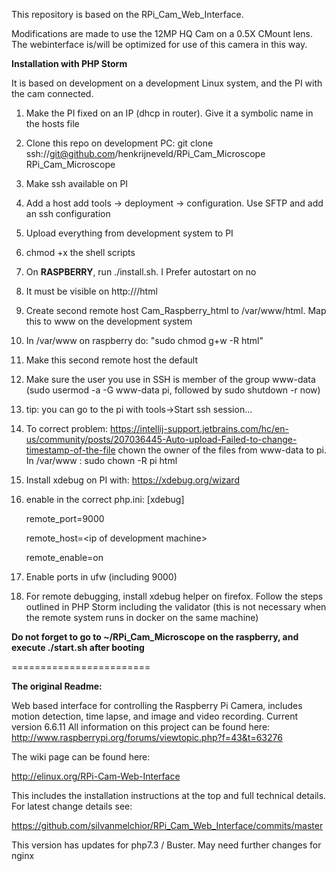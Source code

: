 This repository is based on the RPi_Cam_Web_Interface.

Modifications are made to use the 12MP HQ Cam on a 0.5X CMount lens.
The webinterface is/will be optimized for use of this camera in this way.

**Installation with PHP Storm**

It is based on development on a development Linux system, and the PI with the cam connected.

1) Make the PI fixed on an IP (dhcp in router). Give it a symbolic name in the hosts file
2) Clone this repo on development PC: git clone ssh://git@github.com/henkrijneveld/RPi_Cam_Microscope RPi_Cam_Microscope
3) Make ssh available on PI
4) Add a host add tools -> deployment -> configuration. Use SFTP and add an ssh configuration
5) Upload everything from development system to PI
6) chmod +x the shell scripts
7) On **RASPBERRY**, run ./install.sh. I Prefer autostart on no
8) It must be visible on http://<ip raspberry>/html
9) Create second remote host Cam_Raspberry_html to /var/www/html. Map this to www on the development system
10) In /var/www on raspberry do: "sudo chmod g+w -R html"
11) Make this second remote host the default
12) Make sure the user you use in SSH is member of the group www-data (sudo usermod -a -G www-data pi, followed by sudo shutdown -r now)
13) tip: you can go to the pi with tools->Start ssh session...
14) To correct problem: https://intellij-support.jetbrains.com/hc/en-us/community/posts/207036445-Auto-upload-Failed-to-change-timestamp-of-the-file
chown the owner of the files from www-data to pi. In /var/www : sudo chown -R pi html
15) Install xdebug on PI with: https://xdebug.org/wizard
16) enable in the correct php.ini:
    [xdebug]
    
    remote_port=9000
    
    remote_host=\<ip of development machine\>
    
    remote_enable=on
    
17) Enable ports in ufw (including 9000)
18) For remote debugging, install xdebug helper on firefox. Follow the steps outlined in PHP Storm including the validator 
(this is not necessary when the remote system runs in docker on the same machine)


**Do not forget to go to ~/RPi_Cam_Microscope on the raspberry, and execute ./start.sh after booting**


========================

**The original Readme:**

Web based interface for controlling the Raspberry Pi Camera, includes motion detection, time lapse, and image and video recording.
Current version 6.6.11
All information on this project can be found here: http://www.raspberrypi.org/forums/viewtopic.php?f=43&t=63276

The wiki page can be found here:

http://elinux.org/RPi-Cam-Web-Interface

This includes the installation instructions at the top and full technical details.
For latest change details see:

https://github.com/silvanmelchior/RPi_Cam_Web_Interface/commits/master
  
This version has updates for php7.3 / Buster. May need further changes for nginx
